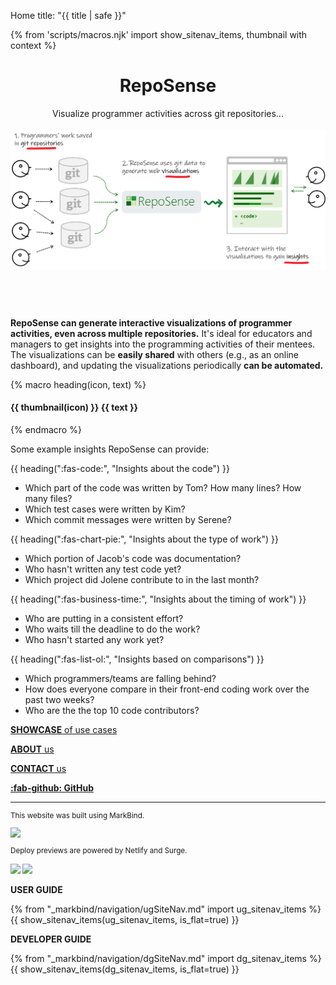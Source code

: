 <variable name="title">Home</variable>
<frontmatter>
  title: "{{ title | safe }}"
</frontmatter>

{% from 'scripts/macros.njk' import show_sitenav_items, thumbnail with context %}

<header>
<div class="jumbotron jumbotron-fluid text-center" style="padding-top: inherit; padding-bottom: inherit">
  <div class="container">
  <h1 class="display-3">RepoSense</h1>
  <div class="lead">

Visualize programmer activities across git repositories...
<br><br>
<img src="images/reposenseOverview.png" width="909" alt="RepoSense overview"/>
<br><br>
  </div>
  </div>
</div>
</header>

<span id="overview">

**RepoSense can generate interactive visualizations of programmer activities, even across multiple repositories.** It's ideal for educators and managers to get insights into the programming activities of their mentees. The visualizations can be **easily shared** with others (e.g., as an online dashboard), and updating the visualizations periodically **can be automated.**

{% macro heading(icon, text) %}<h4>{{ thumbnail(icon) }} <span class="lead font-weight-bold text-green">{{ text }}</span></h4>{% endmacro %}

Some example insights RepoSense can provide:


{{ heading(":fas-code:", "Insights about the code") }}

* Which part of the code was written by Tom? How many lines? How many files?
* Which test cases were written by Kim?
* Which commit messages were written by Serene?

{{ heading(":fas-chart-pie:", "Insights about the type of work") }}

* Which portion of Jacob's code was documentation?
* Who hasn't written any test code yet?
* Which project did Jolene contribute to in the last month?

{{ heading(":fas-business-time:", "Insights about the timing of work") }}

* Who are putting in a consistent effort?
* Who waits till the deadline to do the work?
* Who hasn't started any work yet?

{{ heading(":fas-list-ol:", "Insights based on comparisons") }}

* Which programmers/teams are falling behind?
* How does everyone compare in their front-end coding work over the past two weeks?
* Who are the the top 10 code contributors?

</span>

<div class="jumbotron jumbotron-fluid pt-2">
<div class="container">

<div class="container pt-2">
  <div class="row">
  </div>
  <div class="row">
  <div class="col-sm">

[**SHOWCASE** of use cases](showcase.html)

[**ABOUT** us](about.html)

[**CONTACT** us](contact.html)

[**:fab-github: GitHub**](https://github.com/reposense/RepoSense)

----
<small>

This website was built using MarkBind.

[<img src="https://markbind.org/images/logo-lightbackground.png" width="150">](http://markbind.org)

Deploy previews are powered by Netlify and Surge.

[<img src="https://www.netlify.com/img/global/badges/netlify-color-bg.svg"/>](https://www.netlify.com)
[<img width="55px" src="https://surge.sh/images/logos/svg/surge-logo.svg">](https://surge.sh)
</small>

  </div>
  <div class="col-sm">

****USER GUIDE****

{% from "_markbind/navigation/ugSiteNav.md" import ug_sitenav_items %}
{{ show_sitenav_items(ug_sitenav_items, is_flat=true) }}


  </div>
  <div class="col-sm">


****DEVELOPER GUIDE****

{% from "_markbind/navigation/dgSiteNav.md" import dg_sitenav_items %}
{{ show_sitenav_items(dg_sitenav_items, is_flat=true) }}


  </div>
  </div>
</div>
</div>
</div>

